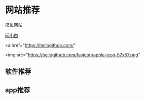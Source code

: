# 网站推荐

[摸鱼网站](https://poki.com/zh)

[问小白](https://www.wenxiaobai.com/)

<a href="https://hellogithub.com/" 

>
   <img 
      src="https://hellogithub.com/favicon/apple-icon-57x57.png" 


   >
</a>


## 软件推荐





## app推荐
